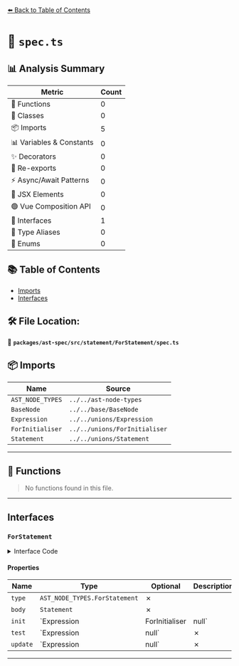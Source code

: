 [⬅️ Back to Table of Contents](../../../../../index.md)

# 📄 `spec.ts`

## 📊 Analysis Summary

| Metric | Count |
|--------|-------|
| 🔧 Functions | 0 |
| 🧱 Classes | 0 |
| 📦 Imports | 5 |
| 📊 Variables & Constants | 0 |
| ✨ Decorators | 0 |
| 🔄 Re-exports | 0 |
| ⚡ Async/Await Patterns | 0 |
| 💠 JSX Elements | 0 |
| 🟢 Vue Composition API | 0 |
| 📐 Interfaces | 1 |
| 📑 Type Aliases | 0 |
| 🎯 Enums | 0 |

## 📚 Table of Contents

- [Imports](#imports)
- [Interfaces](#interfaces)

## 🛠️ File Location:
📂 **`packages/ast-spec/src/statement/ForStatement/spec.ts`**

## 📦 Imports

| Name | Source |
|------|--------|
| `AST_NODE_TYPES` | `../../ast-node-types` |
| `BaseNode` | `../../base/BaseNode` |
| `Expression` | `../../unions/Expression` |
| `ForInitialiser` | `../../unions/ForInitialiser` |
| `Statement` | `../../unions/Statement` |


---

## 🔧 Functions

> No functions found in this file.


---

## Interfaces

### `ForStatement`

<details><summary>Interface Code</summary>

```ts
export interface ForStatement extends BaseNode {
  type: AST_NODE_TYPES.ForStatement;
  body: Statement;
  init: Expression | ForInitialiser | null;
  test: Expression | null;
  update: Expression | null;
}
```
</details>

#### Properties

| Name | Type | Optional | Description |
|------|------|----------|-------------|
| `type` | `AST_NODE_TYPES.ForStatement` | ✗ |  |
| `body` | `Statement` | ✗ |  |
| `init` | `Expression | ForInitialiser | null` | ✗ |  |
| `test` | `Expression | null` | ✗ |  |
| `update` | `Expression | null` | ✗ |  |


---